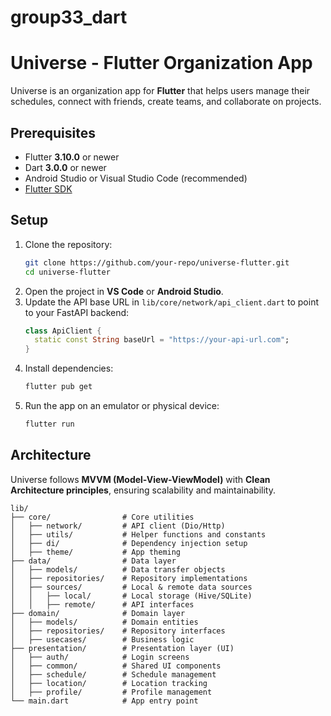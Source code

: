 # group33_dart

# Universe - Flutter Organization App

Universe is an organization app for **Flutter** that helps users manage their schedules, connect with friends, create teams, and collaborate on projects.

## Prerequisites
- Flutter **3.10.0** or newer
- Dart **3.0.0** or newer
- Android Studio or Visual Studio Code (recommended)
- [Flutter SDK](https://flutter.dev/docs/get-started/install)

## Setup

1. Clone the repository:
   ```bash
   git clone https://github.com/your-repo/universe-flutter.git
   cd universe-flutter
   ```
2. Open the project in **VS Code** or **Android Studio**.
3. Update the API base URL in `lib/core/network/api_client.dart` to point to your FastAPI backend:
   ```dart
   class ApiClient {
     static const String baseUrl = "https://your-api-url.com";
   }
   ```
4. Install dependencies:
   ```bash
   flutter pub get
   ```
5. Run the app on an emulator or physical device:
   ```bash
   flutter run
   ```

## Architecture

Universe follows **MVVM (Model-View-ViewModel)** with **Clean Architecture principles**, ensuring scalability and maintainability.

```
lib/
├── core/                # Core utilities
│   ├── network/         # API client (Dio/Http)
│   ├── utils/           # Helper functions and constants
│   ├── di/              # Dependency injection setup
│   ├── theme/           # App theming
├── data/                # Data layer
│   ├── models/          # Data transfer objects
│   ├── repositories/    # Repository implementations
│   ├── sources/         # Local & remote data sources
│   │   ├── local/       # Local storage (Hive/SQLite)
│   │   ├── remote/      # API interfaces
├── domain/              # Domain layer
│   ├── models/          # Domain entities
│   ├── repositories/    # Repository interfaces
│   ├── usecases/        # Business logic
├── presentation/        # Presentation layer (UI)
│   ├── auth/            # Login screens
│   ├── common/          # Shared UI components
│   ├── schedule/        # Schedule management
│   ├── location/        # Location tracking
│   ├── profile/         # Profile management
└── main.dart            # App entry point
```

